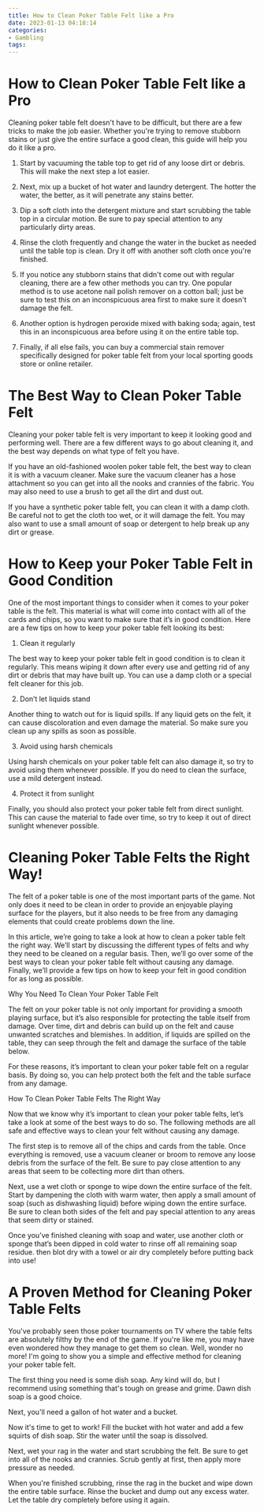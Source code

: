 ```yaml
---
title: How to Clean Poker Table Felt like a Pro
date: 2023-01-13 04:18:14
categories:
- Gambling
tags:
---
```



#  How to Clean Poker Table Felt like a Pro

Cleaning poker table felt doesn't have to be difficult, but there are a few tricks to make the job easier. Whether you're trying to remove stubborn stains or just give the entire surface a good clean, this guide will help you do it like a pro.

1. Start by vacuuming the table top to get rid of any loose dirt or debris. This will make the next step a lot easier.

2. Next, mix up a bucket of hot water and laundry detergent. The hotter the water, the better, as it will penetrate any stains better.

3. Dip a soft cloth into the detergent mixture and start scrubbing the table top in a circular motion. Be sure to pay special attention to any particularly dirty areas.

4. Rinse the cloth frequently and change the water in the bucket as needed until the table top is clean. Dry it off with another soft cloth once you're finished.

5. If you notice any stubborn stains that didn't come out with regular cleaning, there are a few other methods you can try. One popular method is to use acetone nail polish remover on a cotton ball; just be sure to test this on an inconspicuous area first to make sure it doesn't damage the felt.

6. Another option is hydrogen peroxide mixed with baking soda; again, test this in an inconspicuous area before using it on the entire table top.

7. Finally, if all else fails, you can buy a commercial stain remover specifically designed for poker table felt from your local sporting goods store or online retailer.

#  The Best Way to Clean Poker Table Felt

Cleaning your poker table felt is very important to keep it looking good and performing well. There are a few different ways to go about cleaning it, and the best way depends on what type of felt you have.

If you have an old-fashioned woolen poker table felt, the best way to clean it is with a vacuum cleaner. Make sure the vacuum cleaner has a hose attachment so you can get into all the nooks and crannies of the fabric. You may also need to use a brush to get all the dirt and dust out.

If you have a synthetic poker table felt, you can clean it with a damp cloth. Be careful not to get the cloth too wet, or it will damage the felt. You may also want to use a small amount of soap or detergent to help break up any dirt or grease.

#  How to Keep your Poker Table Felt in Good Condition

One of the most important things to consider when it comes to your poker table is the felt. This material is what will come into contact with all of the cards and chips, so you want to make sure that it’s in good condition. Here are a few tips on how to keep your poker table felt looking its best:

1. Clean it regularly

The best way to keep your poker table felt in good condition is to clean it regularly. This means wiping it down after every use and getting rid of any dirt or debris that may have built up. You can use a damp cloth or a special felt cleaner for this job.

2. Don’t let liquids stand

Another thing to watch out for is liquid spills. If any liquid gets on the felt, it can cause discoloration and even damage the material. So make sure you clean up any spills as soon as possible.

3. Avoid using harsh chemicals

Using harsh chemicals on your poker table felt can also damage it, so try to avoid using them whenever possible. If you do need to clean the surface, use a mild detergent instead.

4. Protect it from sunlight

Finally, you should also protect your poker table felt from direct sunlight. This can cause the material to fade over time, so try to keep it out of direct sunlight whenever possible.

#  Cleaning Poker Table Felts the Right Way!

The felt of a poker table is one of the most important parts of the game. Not only does it need to be clean in order to provide an enjoyable playing surface for the players, but it also needs to be free from any damaging elements that could create problems down the line.

In this article, we’re going to take a look at how to clean a poker table felt the right way. We’ll start by discussing the different types of felts and why they need to be cleaned on a regular basis. Then, we’ll go over some of the best ways to clean your poker table felt without causing any damage. Finally, we’ll provide a few tips on how to keep your felt in good condition for as long as possible.

Why You Need To Clean Your Poker Table Felt

The felt on your poker table is not only important for providing a smooth playing surface, but it’s also responsible for protecting the table itself from damage. Over time, dirt and debris can build up on the felt and cause unwanted scratches and blemishes. In addition, if liquids are spilled on the table, they can seep through the felt and damage the surface of the table below.

For these reasons, it’s important to clean your poker table felt on a regular basis. By doing so, you can help protect both the felt and the table surface from any damage.

How To Clean Poker Table Felts The Right Way

Now that we know why it’s important to clean your poker table felts, let’s take a look at some of the best ways to do so. The following methods are all safe and effective ways to clean your felt without causing any damage.

The first step is to remove all of the chips and cards from the table. Once everything is removed, use a vacuum cleaner or broom to remove any loose debris from the surface of the felt. Be sure to pay close attention to any areas that seem to be collecting more dirt than others.

Next, use a wet cloth or sponge to wipe down the entire surface of the felt. Start by dampening the cloth with warm water, then apply a small amount of soap (such as dishwashing liquid) before wiping down the entire surface. Be sure to clean both sides of the felt and pay special attention to any areas that seem dirty or stained.

Once you’ve finished cleaning with soap and water, use another cloth or sponge that’s been dipped in cold water to rinse off all remaining soap residue. then blot dry with a towel or air dry completely before putting back into use!

#  A Proven Method for Cleaning Poker Table Felts

You've probably seen those poker tournaments on TV where the table felts are absolutely filthy by the end of the game. If you're like me, you may have even wondered how they manage to get them so clean. Well, wonder no more! I'm going to show you a simple and effective method for cleaning your poker table felt.

The first thing you need is some dish soap. Any kind will do, but I recommend using something that's tough on grease and grime. Dawn dish soap is a good choice.

Next, you'll need a gallon of hot water and a bucket.

Now it's time to get to work! Fill the bucket with hot water and add a few squirts of dish soap. Stir the water until the soap is dissolved.

Next, wet your rag in the water and start scrubbing the felt. Be sure to get into all of the nooks and crannies. Scrub gently at first, then apply more pressure as needed.

When you're finished scrubbing, rinse the rag in the bucket and wipe down the entire table surface. Rinse the bucket and dump out any excess water. Let the table dry completely before using it again.